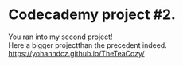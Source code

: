 # Codecademy project #2. 
You ran into my second project!  
Here a bigger projectthan the precedent indeed.  
https://yohanndcz.github.io/TheTeaCozy/
